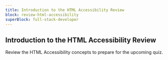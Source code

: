 ```yaml
---
title: Introduction to the HTML Accessibility Review
block: review-html-accessibility
superBlock: full-stack-developer
---
```


## Introduction to the HTML Accessibility Review

Review the HTML Accessibility concepts to prepare for the upcoming quiz.
